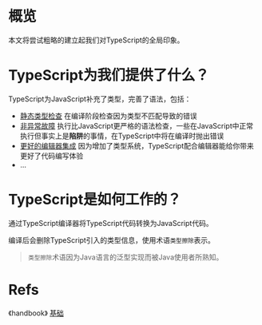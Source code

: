 # 概览

本文将尝试粗略的建立起我们对TypeScript的全局印象。

# TypeScript为我们提供了什么？

TypeScript为JavaScript补充了类型，完善了语法，包括：

- [静态类型检查](https://www.typescriptlang.org/docs/handbook/2/basic-types.html#static-type-checking) 在编译阶段检查因为类型不匹配导致的错误
- [非异常故障](https://www.typescriptlang.org/docs/handbook/2/basic-types.html#non-exception-failures) 执行比JavaScript更严格的语法检查，一些在JavaScript中正常执行但事实上是**陷阱**的事情，在TypeScript中将在编译时抛出错误
- [更好的编辑器集成](https://www.typescriptlang.org/docs/handbook/2/basic-types.html#types-for-tooling) 因为增加了类型系统，TypeScript配合编辑器能给你带来更好了代码编写体验
- ...

# TypeScript是如何工作的？

通过TypeScript编译器将TypeScript代码转换为JavaScript代码。

编译后会删除TypeScript引入的类型信息，使用术语`类型擦除`表示。

> `类型擦除`术语因为Java语言的泛型实现而被Java使用者所熟知。

# Refs

《handbook》 [基础](https://www.typescriptlang.org/docs/handbook/2/basic-types.html)

